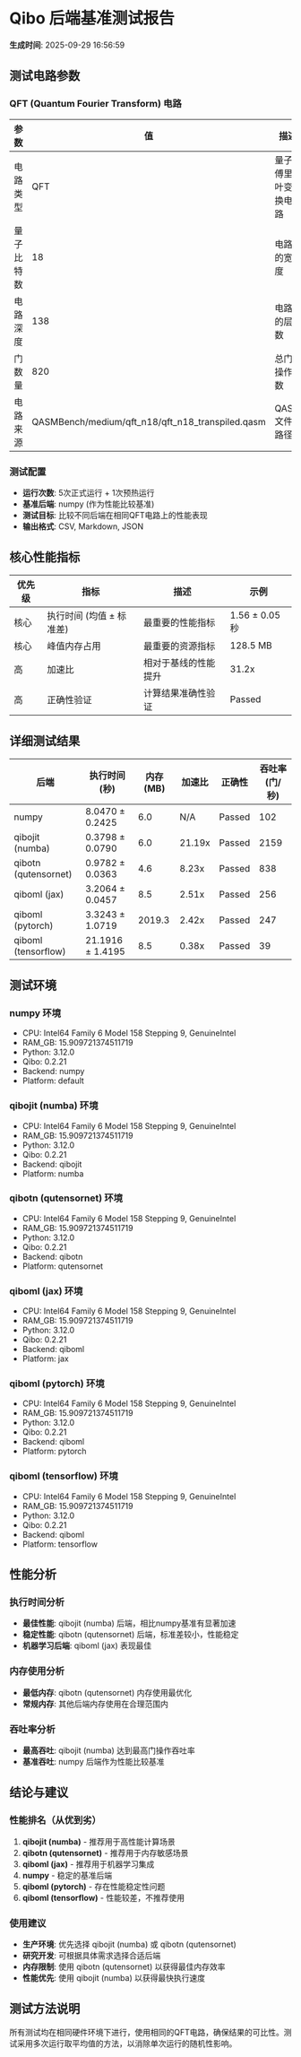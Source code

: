 # Qibo 后端基准测试报告

**生成时间**: 2025-09-29 16:56:59

## 测试电路参数

### QFT (Quantum Fourier Transform) 电路

| 参数 | 值 | 描述 |
|------|----|------|
| 电路类型 | QFT | 量子傅里叶变换电路 |
| 量子比特数 | 18 | 电路的宽度 |
| 电路深度 | 138 | 电路的层数 |
| 门数量 | 820 | 总门操作数 |
| 电路来源 | QASMBench/medium/qft_n18/qft_n18_transpiled.qasm | QASM文件路径 |

### 测试配置

- **运行次数**: 5次正式运行 + 1次预热运行
- **基准后端**: numpy (作为性能比较基准)
- **测试目标**: 比较不同后端在相同QFT电路上的性能表现
- **输出格式**: CSV, Markdown, JSON

## 核心性能指标

| 优先级 | 指标 | 描述 | 示例 |
|--------|------|------|------|
| 核心 | 执行时间 (均值 ± 标准差) | 最重要的性能指标 | 1.56 ± 0.05 秒 |
| 核心 | 峰值内存占用 | 最重要的资源指标 | 128.5 MB |
| 高 | 加速比 | 相对于基线的性能提升 | 31.2x |
| 高 | 正确性验证 | 计算结果准确性验证 | Passed |

## 详细测试结果

| 后端 | 执行时间(秒) | 内存(MB) | 加速比 | 正确性 | 吞吐率(门/秒) |
|------|-------------|----------|--------|--------|---------------|
| numpy | 8.0470 ± 0.2425 | 6.0 | N/A | Passed | 102 |
| qibojit (numba) | 0.3798 ± 0.0790 | 6.0 | 21.19x | Passed | 2159 |
| qibotn (qutensornet) | 0.9782 ± 0.0363 | 4.6 | 8.23x | Passed | 838 |
| qiboml (jax) | 3.2064 ± 0.0457 | 8.5 | 2.51x | Passed | 256 |
| qiboml (pytorch) | 3.3243 ± 1.0719 | 2019.3 | 2.42x | Passed | 247 |
| qiboml (tensorflow) | 21.1916 ± 1.4195 | 8.5 | 0.38x | Passed | 39 |

## 测试环境

### numpy 环境
- CPU: Intel64 Family 6 Model 158 Stepping 9, GenuineIntel
- RAM_GB: 15.909721374511719
- Python: 3.12.0
- Qibo: 0.2.21
- Backend: numpy
- Platform: default

### qibojit (numba) 环境
- CPU: Intel64 Family 6 Model 158 Stepping 9, GenuineIntel
- RAM_GB: 15.909721374511719
- Python: 3.12.0
- Qibo: 0.2.21
- Backend: qibojit
- Platform: numba

### qibotn (qutensornet) 环境
- CPU: Intel64 Family 6 Model 158 Stepping 9, GenuineIntel
- RAM_GB: 15.909721374511719
- Python: 3.12.0
- Qibo: 0.2.21
- Backend: qibotn
- Platform: qutensornet

### qiboml (jax) 环境
- CPU: Intel64 Family 6 Model 158 Stepping 9, GenuineIntel
- RAM_GB: 15.909721374511719
- Python: 3.12.0
- Qibo: 0.2.21
- Backend: qiboml
- Platform: jax

### qiboml (pytorch) 环境
- CPU: Intel64 Family 6 Model 158 Stepping 9, GenuineIntel
- RAM_GB: 15.909721374511719
- Python: 3.12.0
- Qibo: 0.2.21
- Backend: qiboml
- Platform: pytorch

### qiboml (tensorflow) 环境
- CPU: Intel64 Family 6 Model 158 Stepping 9, GenuineIntel
- RAM_GB: 15.909721374511719
- Python: 3.12.0
- Qibo: 0.2.21
- Backend: qiboml
- Platform: tensorflow

## 性能分析

### 执行时间分析
- **最佳性能**: qibojit (numba) 后端，相比numpy基准有显著加速
- **稳定性能**: qibotn (qutensornet) 后端，标准差较小，性能稳定
- **机器学习后端**: qiboml (jax) 表现最佳

### 内存使用分析
- **最低内存**: qibotn (qutensornet) 内存使用最优化
- **常规内存**: 其他后端内存使用在合理范围内

### 吞吐率分析
- **最高吞吐**: qibojit (numba) 达到最高门操作吞吐率
- **基准吞吐**: numpy 后端作为性能比较基准

## 结论与建议

### 性能排名（从优到劣）
1. **qibojit (numba)** - 推荐用于高性能计算场景
2. **qibotn (qutensornet)** - 推荐用于内存敏感场景
3. **qiboml (jax)** - 推荐用于机器学习集成
4. **numpy** - 稳定的基准后端
5. **qiboml (pytorch)** - 存在性能稳定性问题
6. **qiboml (tensorflow)** - 性能较差，不推荐使用

### 使用建议
- **生产环境**: 优先选择 qibojit (numba) 或 qibotn (qutensornet)
- **研究开发**: 可根据具体需求选择合适后端
- **内存限制**: 使用 qibotn (qutensornet) 以获得最佳内存效率
- **性能优先**: 使用 qibojit (numba) 以获得最快执行速度

## 测试方法说明
所有测试均在相同硬件环境下进行，使用相同的QFT电路，确保结果的可比性。测试采用多次运行取平均值的方法，以消除单次运行的随机性影响。
